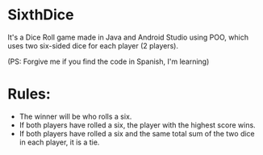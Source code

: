 # SixthDice
It's a Dice Roll game made in Java and Android Studio using POO, which uses two six-sided dice for each player (2 players). 

(PS: Forgive me if you find the code in Spanish, I'm learning)

# Rules:

+ The winner will be who rolls a six.
+ If both players have rolled a six, the player with the highest score wins.
+ If both players have rolled a six and the same total sum of the two dice in each player, it is a tie.



